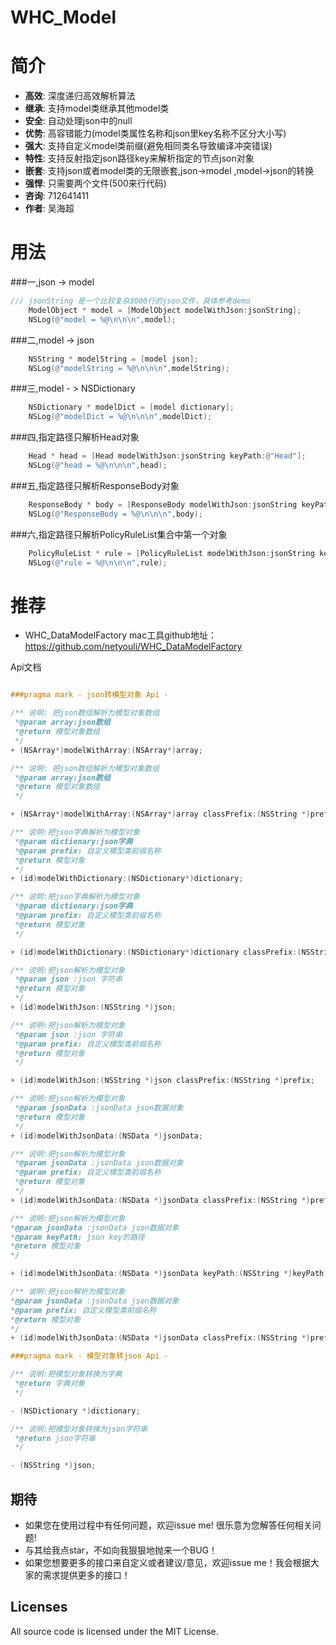 # WHC_Model
简介
==============
- **高效**: 深度递归高效解析算法
- **继承**: 支持model类继承其他model类
- **安全**: 自动处理json中的null
- **优势**: 高容错能力(model类属性名称和json里key名称不区分大小写)
- **强大**: 支持自定义model类前缀(避免相同类名导致编译冲突错误)
- **特性**: 支持反射指定json路径key来解析指定的节点json对象
- **嵌套**: 支持json或者model类的无限嵌套,json->model ,model->json的转换
- **强悍**: 只需要两个文件(500来行代码)
- **咨询**: 712641411
- **作者**: 吴海超


用法
==============

###一,json -> model
```Objective-C
/// jsonString 是一个比较复杂3000行的json文件，具体参考demo
    ModelObject * model = [ModelObject modelWithJson:jsonString];
    NSLog(@"model = %@\n\n\n",model);

```

###二,model -> json
```Objective-C
    NSString * modelString = [model json];
    NSLog(@"modelString = %@\n\n\n",modelString);
```

###三,model - > NSDictionary
```Objective-C
    NSDictionary * modelDict = [model dictionary];
    NSLog(@"modelDict = %@\n\n\n",modelDict);
```

###四,指定路径只解析Head对象
```Objective-C
    Head * head = [Head modelWithJson:jsonString keyPath:@"Head"];
    NSLog(@"head = %@\n\n\n",head);
```

###五,指定路径只解析ResponseBody对象
```Objective-C
    ResponseBody * body = [ResponseBody modelWithJson:jsonString keyPath:@"ResponseBody"];
    NSLog(@"ResponseBody = %@\n\n\n",body);
```

###六,指定路径只解析PolicyRuleList集合中第一个对象
```Objective-C
    PolicyRuleList * rule = [PolicyRuleList modelWithJson:jsonString keyPath:@"ResponseBody.PolicyRuleList[0]"];
    NSLog(@"rule = %@\n\n\n",rule);
```

推荐
==============
- WHC_DataModelFactory mac工具github地址：https://github.com/netyouli/WHC_DataModelFactory

Api文档
```Objective-C

###pragma mark - json转模型对象 Api -

/** 说明: 把json数组解析为模型对象数组
 *@param array:json数组
 *@return 模型对象数组
 */
+ (NSArray*)modelWithArray:(NSArray*)array;

/** 说明: 把json数组解析为模型对象数组
 *@param array:json数组
 *@return 模型对象数组
 */

+ (NSArray*)modelWithArray:(NSArray*)array classPrefix:(NSString *)prefix;

/** 说明:把json字典解析为模型对象
 *@param dictionary:json字典
 *@param prefix: 自定义模型类前缀名称
 *@return 模型对象
 */
+ (id)modelWithDictionary:(NSDictionary*)dictionary;

/** 说明:把json字典解析为模型对象
 *@param dictionary:json字典
 *@param prefix: 自定义模型类前缀名称
 *@return 模型对象
 */

+ (id)modelWithDictionary:(NSDictionary*)dictionary classPrefix:(NSString *)prefix;

/** 说明:把json解析为模型对象
 *@param json :json 字符串
 *@return 模型对象
 */
+ (id)modelWithJson:(NSString *)json;

/** 说明:把json解析为模型对象
 *@param json :json 字符串
 *@param prefix: 自定义模型类前缀名称
 *@return 模型对象
 */

+ (id)modelWithJson:(NSString *)json classPrefix:(NSString *)prefix;

/** 说明:把json解析为模型对象
 *@param jsonData :jsonData json数据对象
 *@return 模型对象
 */
+ (id)modelWithJsonData:(NSData *)jsonData;

/** 说明:把json解析为模型对象
 *@param jsonData :jsonData json数据对象
 *@param prefix: 自定义模型类前缀名称
 *@return 模型对象
 */
+ (id)modelWithJsonData:(NSData *)jsonData classPrefix:(NSString *)prefix;

/** 说明:把json解析为模型对象
*@param jsonData :jsonData json数据对象
*@param keyPath: json key的路径
*@return 模型对象
*/

+ (id)modelWithJsonData:(NSData *)jsonData keyPath:(NSString *)keyPath;

/** 说明:把json解析为模型对象
*@param jsonData :jsonData json数据对象
*@param prefix: 自定义模型类前缀名称
*@return 模型对象
*/
+ (id)modelWithJsonData:(NSData *)jsonData classPrefix:(NSString *)prefix;

###pragma mark - 模型对象转json Api -

/** 说明:把模型对象转换为字典
 *@return 字典对象
 */

- (NSDictionary *)dictionary;

/** 说明:把模型对象转换为json字符串
 *@return json字符串
 */

- (NSString *)json;
```
## <a id="期待"></a>期待

- 如果您在使用过程中有任何问题，欢迎issue me! 很乐意为您解答任何相关问题!
- 与其给我点star，不如向我狠狠地抛来一个BUG！
- 如果您想要更多的接口来自定义或者建议/意见，欢迎issue me！我会根据大家的需求提供更多的接口！

## Licenses
All source code is licensed under the MIT License.